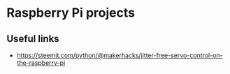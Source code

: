 # Raspberry Pi projects

## Useful links
- https://steemit.com/python/@makerhacks/jitter-free-servo-control-on-the-raspberry-pi